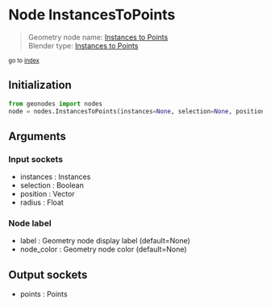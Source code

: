 
# Node InstancesToPoints

> Geometry node name: [Instances to Points](https://docs.blender.org/manual/en/latest/modeling/geometry_nodes/instances/instances_to_points.html)<br>
  Blender type: [Instances to Points](https://docs.blender.org/api/current/bpy.types.GeometryNodeInstancesToPoints.html)
  
<sub>go to [index](index.md)</sub>

## Initialization

```python
from geonodes import nodes
node = nodes.InstancesToPoints(instances=None, selection=None, position=None, radius=None, label=None, node_color=None)
```



## Arguments


### Input sockets

- instances : Instances
- selection : Boolean
- position : Vector
- radius : Float

### Node label

- label : Geometry node display label (default=None)
- node_color : Geometry node color (default=None)

## Output sockets

- points : Points
